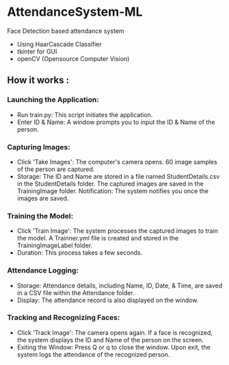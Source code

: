 # AttendanceSystem-ML

Face Detection based attendance system
- Using HaarCascade Classifier
- tkinter for GUI
- openCV (Opensource Computer Vision)
## How it works :

### Launching the Application:

- Run train.py: This script initiates the application.
- Enter ID & Name: A window prompts you to input the ID & Name of the person.

### Capturing Images:

- Click 'Take Images':
The computer's camera opens.
60 image samples of the person are captured.
- Storage:
The ID and Name are stored in a file named StudentDetails.csv in the StudentDetails folder.
The captured images are saved in the TrainingImage folder.
Notification: The system notifies you once the images are saved.

### Training the Model:

- Click 'Train Image':
The system processes the captured images to train the model.
A Trainner.yml file is created and stored in the TrainingImageLabel folder.
- Duration: This process takes a few seconds.

### Attendance Logging:

- Storage: Attendance details, including Name, ID, Date, & Time, are saved in a CSV file within the Attendance folder.
- Display: The attendance record is also displayed on the window.

### Tracking and Recognizing Faces:

- Click 'Track Image':
The camera opens again.
If a face is recognized, the system displays the ID and Name of the person on the screen.
- Exiting the Window:
Press Q or q to close the window.
Upon exit, the system logs the attendance of the recognized person.











